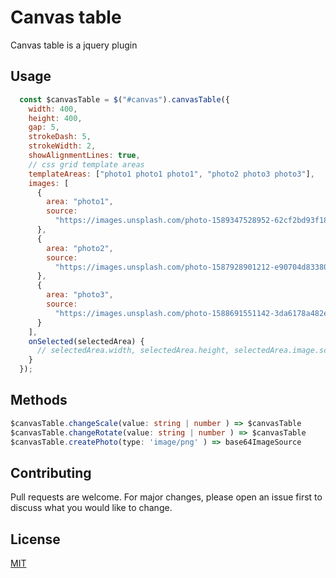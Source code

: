 
# Canvas table

Canvas table is a jquery plugin

## Usage

```javascript
  const $canvasTable = $("#canvas").canvasTable({
    width: 400,
    height: 400,
    gap: 5,
    strokeDash: 5,
    strokeWidth: 2,
    showAlignmentLines: true,
    // css grid template areas
    templateAreas: ["photo1 photo1 photo1", "photo2 photo3 photo3"],
    images: [
      {
        area: "photo1",
        source:
          "https://images.unsplash.com/photo-1589347528952-62cf2bd93f18?ixlib=rb-1.2.1&q=80&fm=jpg&crop=entropy&cs=tinysrgb&w=400&fit=max&ixid=eyJhcHBfaWQiOjE0NTg5fQ"
      },
      {
        area: "photo2",
        source:
          "https://images.unsplash.com/photo-1587928901212-e90704d83380?ixlib=rb-1.2.1&q=80&fm=jpg&crop=entropy&cs=tinysrgb&w=400&fit=max&ixid=eyJhcHBfaWQiOjE0NTg5fQ"
      },
      {
        area: "photo3",
        source:
          "https://images.unsplash.com/photo-1588691551142-3da6178a482e?ixlib=rb-1.2.1&q=80&fm=jpg&crop=entropy&cs=tinysrgb&w=400&fit=max&ixid=eyJhcHBfaWQiOjE0NTg5fQ"
      }
    ],
    onSelected(selectedArea) {
      // selectedArea.width, selectedArea.height, selectedArea.image.scale, selectedArea.image.rotate ...other
    }
  });
```
## Methods
```typescript
$canvasTable.changeScale(value: string | number ) => $canvasTable
$canvasTable.changeRotate(value: string | number ) => $canvasTable
$canvasTable.createPhoto(type: 'image/png' ) => base64ImageSource
```
## Contributing
Pull requests are welcome. For major changes, please open an issue first to discuss what you would like to change.

## License
[MIT](https://choosealicense.com/licenses/mit/)
